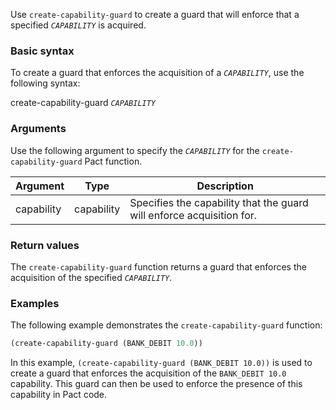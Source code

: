 Use `create-capability-guard` to create a guard that will enforce that a specified *`CAPABILITY`* is acquired.

### Basic syntax

To create a guard that enforces the acquisition of a *`CAPABILITY`*, use the following syntax:

create-capability-guard *`CAPABILITY`*

### Arguments

Use the following argument to specify the *`CAPABILITY`* for the `create-capability-guard` Pact function.

| Argument | Type | Description |
| --- | --- | --- |
| capability | capability | Specifies the capability that the guard will enforce acquisition for. |

### Return values

The `create-capability-guard` function returns a guard that enforces the acquisition of the specified *`CAPABILITY`*.

### Examples

The following example demonstrates the `create-capability-guard` function:

```lisp
(create-capability-guard (BANK_DEBIT 10.0))
```

In this example, `(create-capability-guard (BANK_DEBIT 10.0))` is used to create a guard that enforces the acquisition of the `BANK_DEBIT 10.0` capability. This guard can then be used to enforce the presence of this capability in Pact code.
